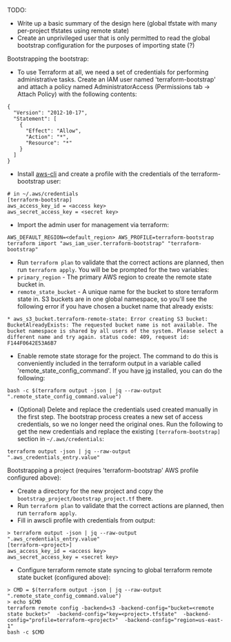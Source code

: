 TODO:
* Write up a basic summary of the design here (global tfstate with many per-project tfstates using remote state)
* Create an unprivileged user that is only permitted to read the global bootstrap configuration for the purposes of importing state (?)

Bootstrapping the bootstrap:
* To use Terraform at all, we need a set of credentials for performing administrative tasks. Create an IAM user named 'terraform-bootstrap' and attach a policy named AdministratorAccess (Permissions tab -> Attach Policy) with the following contents:
```
{
  "Version": "2012-10-17",
  "Statement": [
    {
      "Effect": "Allow",
      "Action": "*",
      "Resource": "*"
    }
  ]
}
```
* Install [aws-cli](https://docs.aws.amazon.com/cli/latest/userguide/installing.html) and create a profile with the credentials of the terraform-bootstrap user:
```
# in ~/.aws/credentials
[terraform-bootstrap]
aws_access_key_id = <access key>
aws_secret_access_key = <secret key>
```

* Import the admin user for management via terraform:
```
AWS_DEFAULT_REGION=<default_region> AWS_PROFILE=terraform-bootstrap terraform import "aws_iam_user.terraform-bootstrap" "terraform-bootstrap"
```

* Run `terraform plan` to validate that the correct actions are planned, then run `terraform apply`.  You will be be prompted for the two variables:
 * `primary_region` - The primary AWS region to create the remote state bucket in.
 * `remote_state_bucket` - A unique name for the bucket to store terraform state in. S3 buckets are in one global namespace, so you'll see the following error if you have chosen a bucket name that already exists:
```
* aws_s3_bucket.terraform-remote-state: Error creating S3 bucket: BucketAlreadyExists: The requested bucket name is not available. The bucket namespace is shared by all users of the system. Please select a different name and try again. status code: 409, request id: F144F0642E53A6B7
```

* Enable remote state storage for the project.  The command to do this is conveniently included in the terraform output in a variable called 'remote_state_config_command'. If you have [jq](https://stedolan.github.io/jq/) installed, you can do the following:
```
bash -c $(terraform output -json | jq --raw-output ".remote_state_config_command.value")
```
* (Optional) Delete and replace the credentials used created manually in the first step.  The bootstrap process creates a new set of access credentials, so we no longer
need the original ones.  Run the following to get the new credentials and replace the existing `[terraform-bootstrap]` section in `~/.aws/credentials`:
```
terraform output -json | jq --raw-output ".aws_credentials_entry.value"
```

Bootstrapping a project (requires 'terraform-bootstrap' AWS profile configured above):
* Create a directory for the new project and copy the `bootstrap_project/bootstrap_project.tf` there.
* Run `terraform plan` to validate that the correct actions are planned, then run `terraform apply`.
* Fill in awscli profile with credentials from output:
```
> terraform output -json | jq --raw-output ".aws_credentials_entry.value"
[terraform-<project>]
aws_access_key_id = <access key>
aws_secret_access_key = <secret key>
```
* Configure terraform remote state syncing to global terraform remote state bucket (configured above):
```
> CMD = $(terraform output -json | jq --raw-output ".remote_state_config_command.value")
> echo $CMD
terraform remote config -backend=s3 -backend-config="bucket=<remote state bucket>"  -backend-config="key=<project>.tfstate"  -backend-config="profile=terraform-<project>"  -backend-config="region=us-east-1" 
bash -c $CMD
```
